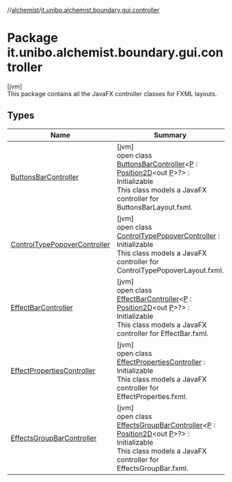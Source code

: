 //[alchemist](../../index.md)/[it.unibo.alchemist.boundary.gui.controller](index.md)

# Package it.unibo.alchemist.boundary.gui.controller

[jvm]\
This package contains all the JavaFX controller classes for FXML layouts.

## Types

| Name | Summary |
|---|---|
| [ButtonsBarController](-buttons-bar-controller/index.md) | [jvm]<br>open class [ButtonsBarController](-buttons-bar-controller/index.md)<[P](-buttons-bar-controller/index.md) : [Position2D](../it.unibo.alchemist.model.interfaces/-position2-d/index.md)<out [P](../it.unibo.alchemist.boundary.gui.effects.json/-effect-group-adapter/index.md)>?> : Initializable<br>This class models a JavaFX controller for ButtonsBarLayout.fxml. |
| [ControlTypePopoverController](-control-type-popover-controller/index.md) | [jvm]<br>open class [ControlTypePopoverController](-control-type-popover-controller/index.md) : Initializable<br>This class models a JavaFX controller for ControlTypePopoverLayout.fxml. |
| [EffectBarController](-effect-bar-controller/index.md) | [jvm]<br>open class [EffectBarController](-effect-bar-controller/index.md)<[P](-effect-bar-controller/index.md) : [Position2D](../it.unibo.alchemist.model.interfaces/-position2-d/index.md)<out [P](../it.unibo.alchemist.boundary.gui.effects.json/-effect-group-adapter/index.md)>?> : Initializable<br>This class models a JavaFX controller for EffectBar.fxml. |
| [EffectPropertiesController](-effect-properties-controller/index.md) | [jvm]<br>open class [EffectPropertiesController](-effect-properties-controller/index.md) : Initializable<br>This class models a JavaFX controller for EffectProperties.fxml. |
| [EffectsGroupBarController](-effects-group-bar-controller/index.md) | [jvm]<br>open class [EffectsGroupBarController](-effects-group-bar-controller/index.md)<[P](-effects-group-bar-controller/index.md) : [Position2D](../it.unibo.alchemist.model.interfaces/-position2-d/index.md)<out [P](../it.unibo.alchemist.boundary.gui.effects.json/-effect-group-adapter/index.md)>?> : Initializable<br>This class models a JavaFX controller for EffectsGroupBar.fxml. |
